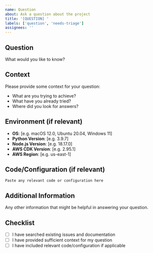 ```yaml
---
name: Question
about: Ask a question about the project
title: '[QUESTION] '
labels: ['question', 'needs-triage']
assignees: ''
---
```


## Question
What would you like to know?

## Context
Please provide some context for your question:
- What are you trying to achieve?
- What have you already tried?
- Where did you look for answers?

## Environment (if relevant)
- **OS**: [e.g. macOS 12.0, Ubuntu 20.04, Windows 11]
- **Python Version**: [e.g. 3.9.7]
- **Node.js Version**: [e.g. 18.17.0]
- **AWS CDK Version**: [e.g. 2.95.1]
- **AWS Region**: [e.g. us-east-1]

## Code/Configuration (if relevant)
```
Paste any relevant code or configuration here
```

## Additional Information
Any other information that might be helpful in answering your question.

## Checklist
- [ ] I have searched existing issues and documentation
- [ ] I have provided sufficient context for my question
- [ ] I have included relevant code/configuration if applicable
